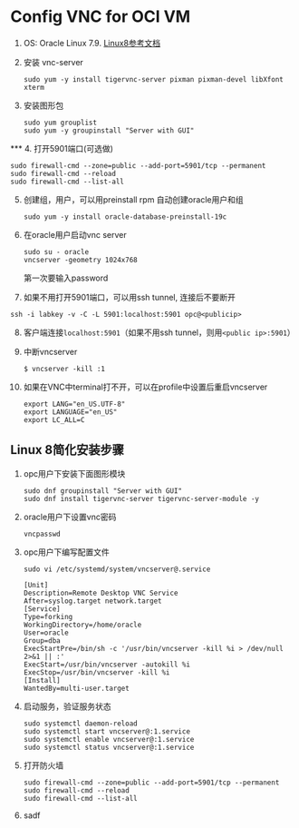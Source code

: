 # Config VNC for OCI VM

1. OS: Oracle Linux 7.9. [Linux8参考文档](https://docs.oracle.com/en/learn/install-vnc-oracle-linux/#prerequisit)

2. 安装 vnc-server
	
	```
	sudo yum -y install tigervnc-server pixman pixman-devel libXfont xterm
	```
	
	
	
3. 安装图形包
	
	```
	sudo yum grouplist
	sudo yum -y groupinstall "Server with GUI"
	```

*** 4. 打开5901端口(可选做)

```
sudo firewall-cmd --zone=public --add-port=5901/tcp --permanent
sudo firewall-cmd --reload
sudo firewall-cmd --list-all
```

5. 创建组，用户，可以用preinstall rpm 自动创建oracle用户和组
	
	```
	sudo yum -y install oracle-database-preinstall-19c
	```
	
6. 在oracle用户启动vnc server
	
	```
	sudo su - oracle
	vncserver -geometry 1024x768
	```
	
	
	第一次要输入password
	
7. 如果不用打开5901端口，可以用ssh tunnel, 连接后不要断开

  ```
  ssh -i labkey -v -C -L 5901:localhost:5901 opc@<publicip>
  ```

8. 客户端连接`localhost:5901`（如果不用ssh tunnel，则用`<public ip>:5901`）

9. 中断vncserver

    ```
    $ vncserver -kill :1
    ```

    

10. 如果在VNC中terminal打不开，可以在profile中设置后重启vncserver

    ```
    export LANG="en_US.UTF-8"
    export LANGUAGE="en_US"
    export LC_ALL=C
    ```




## Linux 8简化安装步骤

1.   opc用户下安装下面图形模块

     ```
     sudo dnf groupinstall "Server with GUI"
     sudo dnf install tigervnc-server tigervnc-server-module -y
     ```

     

2.   oracle用户下设置vnc密码

     ```
     vncpasswd
     ```

     

3.   opc用户下编写配置文件

     ```
     sudo vi /etc/systemd/system/vncserver@.service
     
     [Unit]
     Description=Remote Desktop VNC Service
     After=syslog.target network.target
     [Service]
     Type=forking
     WorkingDirectory=/home/oracle
     User=oracle
     Group=dba
     ExecStartPre=/bin/sh -c '/usr/bin/vncserver -kill %i > /dev/null 2>&1 || :'
     ExecStart=/usr/bin/vncserver -autokill %i
     ExecStop=/usr/bin/vncserver -kill %i
     [Install]
     WantedBy=multi-user.target
     ```

     

4.   启动服务，验证服务状态

     ```
     sudo systemctl daemon-reload
     sudo systemctl start vncserver@:1.service
     sudo systemctl enable vncserver@:1.service
     sudo systemctl status vncserver@:1.service
     ```

     

5.   打开防火墙

     ```
     sudo firewall-cmd --zone=public --add-port=5901/tcp --permanent
     sudo firewall-cmd --reload
     sudo firewall-cmd --list-all
     ```

     

6.   sadf

